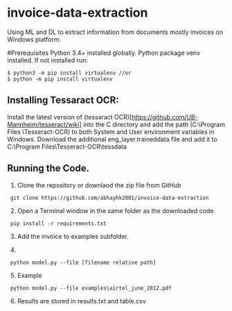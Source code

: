 # invoice-data-extraction
Using ML and DL to extract information from documents mostly invoices on Windows platform.

#Prerequisites
Python 3.4+ installed globally.
Python package venv installed. If not installed run:
```
$ python3 -m pip install virtualenv //or
$ python -m pip install virtualenv
```

## Installing Tessaract OCR:
Install the latest version of (tessaract OCR)[https://github.com/UB-Mannheim/tesseract/wiki] into the C directory and add the path (C:\Program Files \Tesseract-OCR) to both System and User environment variables in Windows. Download the additional eng_layer.traineddata file and add it to C:\Program Files\Tesseract-OCR\tessdata

## Running the Code.
1. Clone the repository or downlaod the zip file from GitHub
```
 git clone https://github.com/abhayhk2001/invoice-data-extraction
```

2. Open a Terminal window in the same folder as the downloaded code.
```
 pip install -r requirements.txt
```

3. Add the invoice to examples subfolder.

4. 
```
 python model.py --file [filename relative path]
```
5. Example

```
 python model.py --file examples\airtel_june_2012.pdf
```
6. Results are stored in results.txt and table.csv



